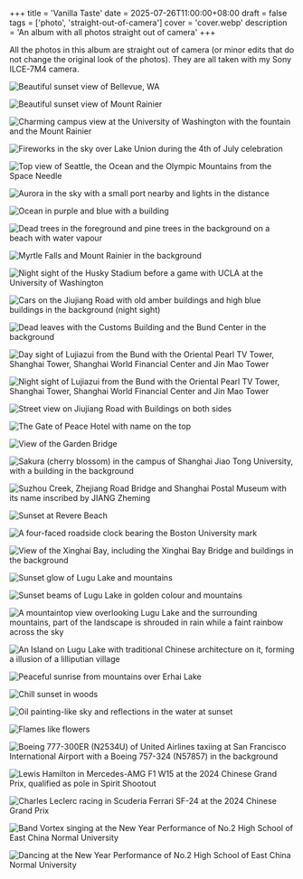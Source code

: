 +++
title = 'Vanilla Taste'
date = 2025-07-26T11:00:00+08:00
draft = false
tags = ['photo', 'straight-out-of-camera']
cover = 'cover.webp'
description = 'An album with all photos straight out of camera'
+++

All the photos in this album are straight out of camera (or minor edits
that do not change the original look of the photos). They are all taken
with my Sony ILCE-7M4 camera.

<!-- more -->

![Beautiful sunset view of Bellevue, WA](bellevue.webp "Bellevue Sunset (shot on 6 Mar 2025, Seattle, WA, USA)")

![Beautiful sunset view of Mount Rainier](mount-rainier.webp "Mount Rainier Sunset (shot on 6 Mar 2025, Seattle, WA, USA)")

![Charming campus view at the University of Washington with the fountain and the Mount Rainier](uw-fountain-rainier.webp "Fountain of the University of Washington with Mount Rainier (shot on 7 Nov 2024, Seattle, WA, USA)")

![Fireworks in the sky over Lake Union during the 4th of July celebration](fourth-of-july-fireworks-lake-union.webp "Fireworks over Lake Union on Independence Day (shot on 4 Jul 2024, Seattle, WA, USA)")

![Top view of Seattle, the Ocean and the Olympic Mountains from the Space Needle](space-needle-top-view.webp "Top view from the Space Needle (shot on 5 Sep 2024, Seattle, WA, USA)")

![Aurora in the sky with a small port nearby and lights in the distance](aurora.webp "Aurora at Lighthouse Park (shot on 10 Oct 2024, Mukilteo, WA, USA)")

![Ocean in purple and blue with a building](blue-hours-of-the-ocean.webp "Blue Hours of the Ocean (shot on 24 Aug 2024, Neah Bay, WA, USA)")

![Dead trees in the foreground and pine trees in the background on a beach with water vapour](second-beach-wa.webp "Second Beach, WA (shot on 25 Aug 2024, Forks, WA, USA)")

![Myrtle Falls and Mount Rainier in the background](myrtle-falls.webp "Myrtle Falls with Mount Rainier (shot on 8 Aug 2024, Mount Rainier National Park, Ashford, WA, USA)")

![Night sight of the Husky Stadium before a game with UCLA at the University of Washington](husky-stadium.webp "Husky Stadium at Night before a Game (shot on 15 Nov 2024, Seattle, WA, USA)")

![Cars on the Jiujiang Road with old amber buildings and high blue buildings in the background (night sight)](jiujiang-road-from-the-bund.webp "Jiujiang Road from the Bund (shot on 19 Jan 2024, Shanghai, China)")

![Dead leaves with the Customs Building and the Bund Center in the background](customs-building.webp "Customs Building and Bund Center (shot on 19 Jan 2024, Shanghai, China)")

![Day sight of Lujiazui from the Bund with the Oriental Pearl TV Tower, Shanghai Tower, Shanghai World Financial Center and Jin Mao Tower](lujiazui-day.webp "Lujiazui from the Bund (shot on 17 Mar 2025, Shanghai, China)")

![Night sight of Lujiazui from the Bund with the Oriental Pearl TV Tower, Shanghai Tower, Shanghai World Financial Center and Jin Mao Tower](lujiazui-night.webp "Lujiazui from the Bund (shot on 25 Mar 2025, Shanghai, China)")

![Street view on Jiujiang Road with Buildings on both sides](jiujiang-road-street-view.webp "Street View on Jiujiang Road (shot on 19 Jan 2024, Shanghai, China)")

![The Gate of Peace Hotel with name on the top](peace-hotel-gate.webp "Gate of the Peace Hotel (shot on 19 Jan 2024, Shanghai, China)")

![View of the Garden Bridge](garden-bridge.webp "Garden Bridge (shot on 19 Jan 2024, Shanghai, China)")

![Sakura (cherry blossom) in the campus of Shanghai Jiao Tong University, with a building in the background](sjtu-sakura.webp "Sakura in Shanghai Jiao Tong University (shot on 26 Mar 2025, Shanghai, China)")

![Suzhou Creek, Zhejiang Road Bridge and Shanghai Postal Museum with its name inscribed by JIANG Zheming](suzhou-creek-zhejiang-road-bridge.webp "Suzhou Creek and Zhejiang Road Bridge (shot on 6 Jun 2025, Shanghai, China)")

![Sunset at Revere Beach](revere-beach.webp "Sunset at Revere Beach (shot on 26 Feb 2025, Revere, MA, USA)")

![A four-faced roadside clock bearing the Boston University mark](bu-clock.webp "Boston University Clock (shot on 27 Feb 2025, Boston, MA, USA)")

![View of the Xinghai Bay, including the Xinghai Bay Bridge and buildings in the background](xinghai-bay.webp "Xinghai Bay (shot on 10 Jun 2025, Dalian, Liaoning, China)")

![Sunset glow of Lugu Lake and mountains](lugu-lake-sunset-glow.webp "Sunset Glow of Lugu Lake (shot on 13 Jul  2025, Lijiang, Yunnan, China)")

![Sunset beams of Lugu Lake in golden colour and mountains](lugu-lake-sunset-beams.webp "Sunset Beams of Lugu Lake (shot on 13 Jul 2025, Lijiang, Yunnan, China)")

![A mountaintop view overlooking Lugu Lake and the surrounding mountains, part of the landscape is shrouded in rain while a faint rainbow across the sky](lugu-lake-mountaintop.webp "Mountaintop View of Lugu Lake (shot on 14 Jul 2025, Lijiang, Yunnan, China)")

![An Island on Lugu Lake with traditional Chinese architecture on it, forming a illusion of a lilliputian village](island-on-lugu-lake.webp "Lilliput on Lugu Lake (shot on 14 Jul 2025, Lijiang, Yunnan, China)")

![Peaceful sunrise from mountains over Erhai Lake](erhai-lake-sunrise.webp "Sunrise over Erhai Lake (shot on 16 Jul 2025, Dali, Yunnan, China)")

![Chill sunset in woods](sunset-in-woods.webp "Sunset in Woods (shot on 17 Jul 2025, Dali, Yunnan, China)")

![Oil painting-like sky and reflections in the water at sunset](kunming-sunset.webp "Sunset in Kunming (shot on 17 Jul 2025, Kunming, Yunnan, China)")

![Flames like flowers](flame-flowers.webp "Flames of a Bonfire (shot on 18 Jul 2025, Kunming, Yunnan, China)")

![Boeing 777-300ER (N2534U) of United Airlines taxiing at San Francisco International Airport with a Boeing 757-324 (N57857) in the background](b777-sfo.webp "United Airlines Boeing 777-300ER (shot on 2 May 2024, San Francisco, CA, USA)")

![Lewis Hamilton in Mercedes-AMG F1 W15 at the 2024 Chinese Grand Prix, qualified as pole in Spirit Shootout](lewis-hamilton-in-merc.webp "Lewis Hamilton in Mercedes W15 (shot on 19 Apr 2024, Shanghai, China)")

![Charles Leclerc racing in Scuderia Ferrari SF-24 at the 2024 Chinese Grand Prix](charles-leclerc-in-ferrari.webp "Charles Leclerc in Ferrari SF-23 (shot on 21 Apr 2024, Shanghai, China)")

![Band Vortex singing at the New Year Performance of No.2 High School of East China Normal University](efz-performance-singing.webp "Band Vortex at the New Year Performance (shot on 26 Dec 2024, Shanghai, China)")

![Dancing at the New Year Performance of No.2 High School of East China Normal University](efz-performance-dancing.webp "Dancing at the New Year Performance (shot on 28 Dec 2023, Shanghai, China)")

